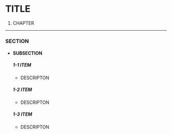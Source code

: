 TITLE
=======================

1. CHAPTER
---------

### SECTION

* #### SUBSECTION

  ##### 1-1 ITEM

  * DESCRIPTON

  ##### 1-2 ITEM

  * DESCRIPTON

  ##### 1-3 ITEM

  * DESCRIPTON
